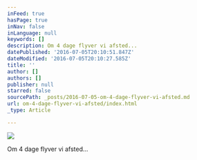 ```yaml
---
inFeed: true
hasPage: true
inNav: false
inLanguage: null
keywords: []
description: Om 4 dage flyver vi afsted...
datePublished: '2016-07-05T20:10:51.847Z'
dateModified: '2016-07-05T20:10:27.585Z'
title: ''
author: []
authors: []
publisher: null
starred: false
sourcePath: _posts/2016-07-05-om-4-dage-flyver-vi-afsted.md
url: om-4-dage-flyver-vi-afsted/index.html
_type: Article

---
```

![](https://the-grid-user-content.s3-us-west-2.amazonaws.com/77b79645-501a-46d6-a3dc-d8d692578d91.jpg)

Om 4 dage flyver vi afsted...